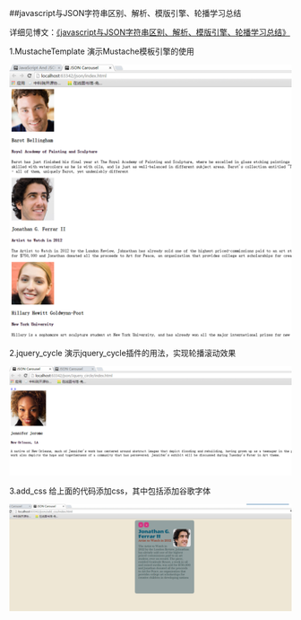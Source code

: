 

##javascript与JSON字符串区别、解析、模版引擎、轮播学习总结


详细见博文：[《javascript与JSON字符串区别、解析、模版引擎、轮播学习总结》](http://www.dabu.info/json-javascript-jsonp-parse-cross-domain-template.html)



1.MustacheTemplate
演示Mustache模板引擎的使用

![截图1](https://github.com/ksharpdabu/json/blob/master/ScreenImage/mustache.png)

2.jquery_cycle
演示jquery_cycle插件的用法，实现轮播滚动效果

![截图1](https://github.com/ksharpdabu/json/blob/master/ScreenImage/jquery_cycle.png)

3.add_css
给上面的代码添加css，其中包括添加谷歌字体

![截图1](https://github.com/ksharpdabu/json/blob/master/ScreenImage/add_css.png)
